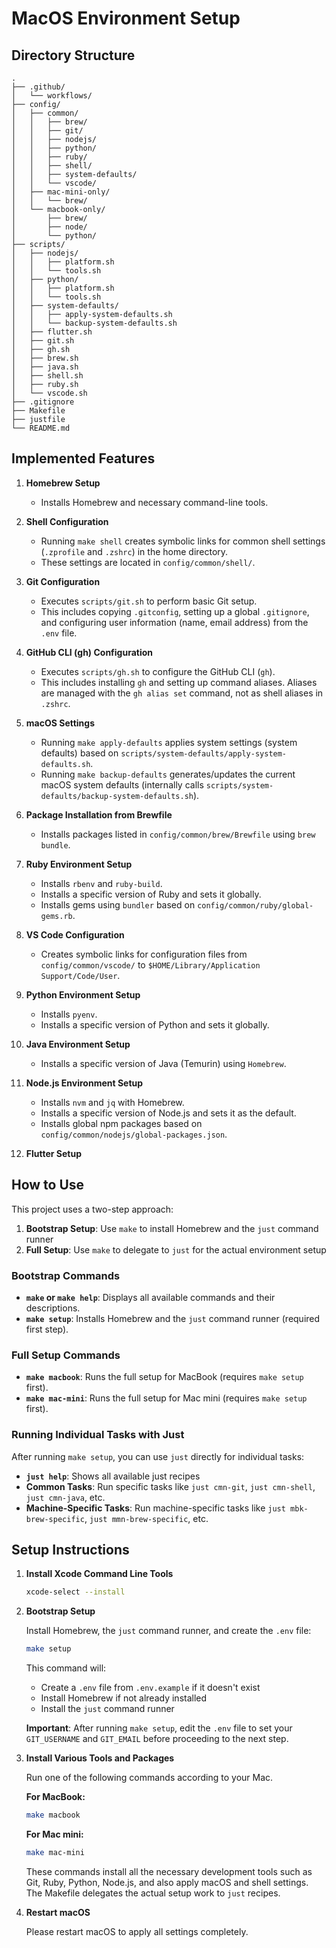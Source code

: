 # MacOS Environment Setup

## Directory Structure

```
.
├── .github/
│   └── workflows/
├── config/
│   ├── common/
│   │   ├── brew/
│   │   ├── git/
│   │   ├── nodejs/
│   │   ├── python/
│   │   ├── ruby/
│   │   ├── shell/
│   │   ├── system-defaults/
│   │   └── vscode/
│   ├── mac-mini-only/
│   │   └── brew/
│   └── macbook-only/
│       ├── brew/
│       ├── node/
│       └── python/
├── scripts/
│   ├── nodejs/
│   │   ├── platform.sh
│   │   └── tools.sh
│   ├── python/
│   │   ├── platform.sh
│   │   └── tools.sh
│   ├── system-defaults/
│   │   ├── apply-system-defaults.sh
│   │   └── backup-system-defaults.sh
│   ├── flutter.sh
│   ├── git.sh
│   ├── gh.sh
│   ├── brew.sh
│   ├── java.sh
│   ├── shell.sh
│   ├── ruby.sh
│   └── vscode.sh
├── .gitignore
├── Makefile
├── justfile
└── README.md
```

## Implemented Features

1.  **Homebrew Setup**
    -   Installs Homebrew and necessary command-line tools.

2.  **Shell Configuration**
    -   Running `make shell` creates symbolic links for common shell settings (`.zprofile` and `.zshrc`) in the home directory.
    -   These settings are located in `config/common/shell/`.

3.  **Git Configuration**
    -   Executes `scripts/git.sh` to perform basic Git setup.
    -   This includes copying `.gitconfig`, setting up a global `.gitignore`, and configuring user information (name, email address) from the `.env` file.

4.  **GitHub CLI (gh) Configuration**
    -   Executes `scripts/gh.sh` to configure the GitHub CLI (`gh`).
    -   This includes installing `gh` and setting up command aliases. Aliases are managed with the `gh alias set` command, not as shell aliases in `.zshrc`.

5.  **macOS Settings**
    -   Running `make apply-defaults` applies system settings (system defaults) based on `scripts/system-defaults/apply-system-defaults.sh`.
    -   Running `make backup-defaults` generates/updates the current macOS system defaults (internally calls `scripts/system-defaults/backup-system-defaults.sh`).

6.  **Package Installation from Brewfile**
    -   Installs packages listed in `config/common/brew/Brewfile` using `brew bundle`.

7.  **Ruby Environment Setup**
    -   Installs `rbenv` and `ruby-build`.
    -   Installs a specific version of Ruby and sets it globally.
    -   Installs gems using `bundler` based on `config/common/ruby/global-gems.rb`.

8.  **VS Code Configuration**
    -   Creates symbolic links for configuration files from `config/common/vscode/` to `$HOME/Library/Application Support/Code/User`.

9.  **Python Environment Setup**
    -   Installs `pyenv`.
    -   Installs a specific version of Python and sets it globally.

10. **Java Environment Setup**
    -   Installs a specific version of Java (Temurin) using `Homebrew`.

11. **Node.js Environment Setup**
    -   Installs `nvm` and `jq` with Homebrew.
    -   Installs a specific version of Node.js and sets it as the default.
    -   Installs global npm packages based on `config/common/nodejs/global-packages.json`.

12. **Flutter Setup**

## How to Use

This project uses a two-step approach:
1. **Bootstrap Setup**: Use `make` to install Homebrew and the `just` command runner
2. **Full Setup**: Use `make` to delegate to `just` for the actual environment setup

### Bootstrap Commands

- **`make` or `make help`**: Displays all available commands and their descriptions.
- **`make setup`**: Installs Homebrew and the `just` command runner (required first step).

### Full Setup Commands

- **`make macbook`**: Runs the full setup for MacBook (requires `make setup` first).
- **`make mac-mini`**: Runs the full setup for Mac mini (requires `make setup` first).

### Running Individual Tasks with Just

After running `make setup`, you can use `just` directly for individual tasks:

- **`just help`**: Shows all available just recipes
- **Common Tasks**: Run specific tasks like `just cmn-git`, `just cmn-shell`, `just cmn-java`, etc.
- **Machine-Specific Tasks**: Run machine-specific tasks like `just mbk-brew-specific`, `just mmn-brew-specific`, etc.

## Setup Instructions

1.  **Install Xcode Command Line Tools**

    ```sh
    xcode-select --install
    ```

2.  **Bootstrap Setup**

    Install Homebrew, the `just` command runner, and create the `.env` file:
    ```sh
    make setup
    ```

    This command will:
    - Create a `.env` file from `.env.example` if it doesn't exist
    - Install Homebrew if not already installed
    - Install the `just` command runner

    **Important**: After running `make setup`, edit the `.env` file to set your `GIT_USERNAME` and `GIT_EMAIL` before proceeding to the next step.

3.  **Install Various Tools and Packages**

    Run one of the following commands according to your Mac.

    **For MacBook:**
    ```sh
    make macbook
    ```

    **For Mac mini:**
    ```sh
    make mac-mini
    ```
    These commands install all the necessary development tools such as Git, Ruby, Python, Node.js, and also apply macOS and shell settings. The Makefile delegates the actual setup work to `just` recipes.

4.  **Restart macOS**

    Please restart macOS to apply all settings completely.